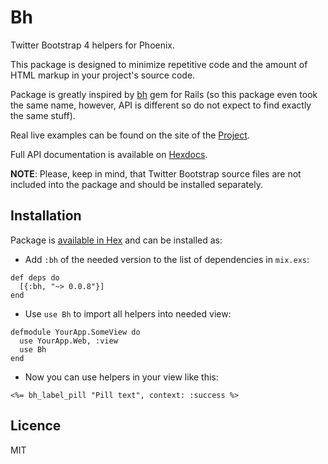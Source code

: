 # Bh

Twitter Bootstrap 4 helpers for Phoenix.

This package is designed to minimize repetitive code and the amount of HTML
markup in your project's source code.

Package is greatly inspired by [bh](https://github.com/Fullscreen/bh) gem
for Rails (so this package even took the same name, however, API is different
so do not expect to find exactly the same stuff).

Real live examples can be found on the site of the
[Project](https://kovpack.github.io/bh/).

Full API documentation is available on
[Hexdocs](https://hexdocs.pm/bh/api-reference.html).

**NOTE**: Please, keep in mind, that Twitter Bootstrap source files are not
included into the package and should be installed separately.

## Installation

Package is [available in Hex](https://hex.pm/packages/bh) and can be installed
as:

- Add `:bh` of the needed version to the list of dependencies in `mix.exs`:

```
def deps do
  [{:bh, "~> 0.0.8"}]
end
```

- Use `use Bh` to import all helpers into needed view:

```
defmodule YourApp.SomeView do
  use YourApp.Web, :view
  use Bh
end
```

- Now you can use helpers in your view like this:

```
<%= bh_label_pill "Pill text", context: :success %>
```

## Licence

MIT
